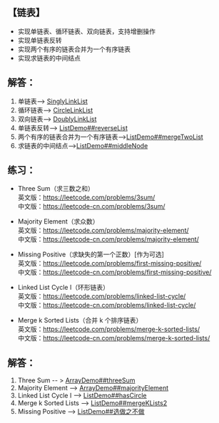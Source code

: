 ## 【链表】
- 实现单链表、循环链表、双向链表，支持增删操作
- 实现单链表反转
- 实现两个有序的链表合并为一个有序链表
- 实现求链表的中间结点

## 解答：
1. 单链表--> [SinglyLinkList](https://github.com/GavinAlison/leetcode/tree/master/algorithm/src/main/java/com/alison/SinglyLinkList.java)
2. 循环链表--> [CircleLinkList](https://github.com/GavinAlison/leetcode/tree/master/algorithm/src/main/java/com/alison/CircleLinkList.java)
3. 双向链表--> [DoublyLinkList](https://github.com/GavinAlison/leetcode/tree/master/algorithm/src/main/java/com/alison/DoublyLinkList.java)
4. 单链表反转--> [ListDemo##reverseList](https://github.com/GavinAlison/leetcode/tree/master/algorithm/src/main/java/com/alison/ListDemo.java)
5. 两个有序的链表合并为一个有序链表-->[ListDemo##mergeTwoList](https://github.com/GavinAlison/leetcode/tree/master/algorithm/src/main/java/com/alison/ListDemo.java)
6. 求链表的中间结点-->[ListDemo##middleNode](https://github.com/GavinAlison/leetcode/tree/master/algorithm/src/main/java/com/alison/ListDemo.java)

## 练习：
-   Three Sum（求三数之和）   
英文版：https://leetcode.com/problems/3sum/  
中文版：https://leetcode-cn.com/problems/3sum/

-   Majority Element（求众数）    
英文版：https://leetcode.com/problems/majority-element/    
中文版：https://leetcode-cn.com/problems/majority-element/    

-   Missing Positive（求缺失的第一个正数）[作为可选]    
英文版：https://leetcode.com/problems/first-missing-positive/    
中文版：https://leetcode-cn.com/problems/first-missing-positive/    
-   Linked List Cycle I（环形链表）    
英文版：https://leetcode.com/problems/linked-list-cycle/    
中文版：https://leetcode-cn.com/problems/linked-list-cycle/    
-   Merge k Sorted Lists（合并 k 个排序链表）    
英文版：https://leetcode.com/problems/merge-k-sorted-lists/    
中文版：https://leetcode-cn.com/problems/merge-k-sorted-lists/

## 解答：
1. Three Sum -- > [ArrayDemo##threeSum](https://github.com/GavinAlison/leetcode/tree/master/algorithm/src/main/java/com/alison/ArrayDemo.java)
2. Majority Element --> [ArrayDemo##majorityElement](https://github.com/GavinAlison/leetcode/tree/master/algorithm/src/main/java/com/alison/ArrayDemo.java)
3. Linked List Cycle I --> [ListDemo##hasCircle](https://github.com/GavinAlison/leetcode/tree/master/algorithm/src/main/java/com/alison/ListDemo.java)
4. Merge k Sorted Lists --> [ListDemo##mergeKLists2](https://github.com/GavinAlison/leetcode/tree/master/algorithm/src/main/java/com/alison/ListDemo.java)
5. Missing Positive --> [ListDemo##选做之不做](https://github.com/GavinAlison/leetcode/tree/master/algorithm/src/main/java/com/alison/ListDemo.java)

